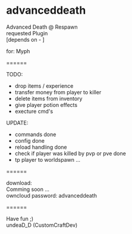 advanceddeath
=============

Advanced Death @ Respawn                                       
requested Plugin                                                                                            
[depends on - ]

for: Myph    

======

TODO:
 - drop items / experience
 - transfer money from player to killer
 - delete items from inventory
 - give player potion effects
 - execture cmd's

UPDATE:
 - commands done
 - config done
 - reload handling done
 - check if player was killed by pvp or pve done
 - tp player to worldspawn ...

======

download:                                                                                           
Comming soon ...                                                                                        
owncloud password: advanceddeath

======

Have fun ;)                                                                                   
undeaD_D (CustomCraftDev)
